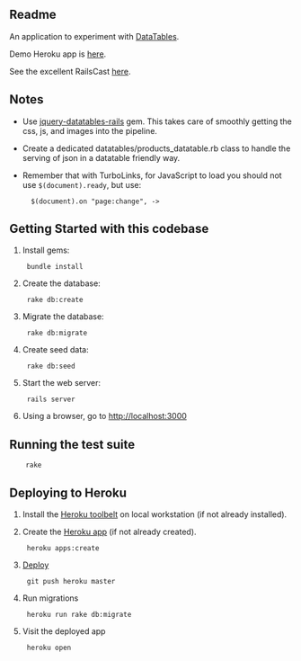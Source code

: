 ## Readme

An application to experiment with [DataTables](http://www.datatables.net/).

Demo Heroku app is [here](http://sandbox-012-data-tables.herokuapp.com/).

See the excellent RailsCast [here](http://railscasts.com/episodes/340-datatables).

## Notes

* Use [jquery-datatables-rails](https://github.com/rweng/jquery-datatables-rails) gem. This takes care of smoothly getting the css, js, and images into the pipeline.

* Create a dedicated datatables/products_datatable.rb class to handle the serving of json in a datatable friendly way.

* Remember that with TurboLinks, for JavaScript to load you should not use `$(document).ready`, but use:

        $(document).on "page:change", ->

## Getting Started with this codebase

1. Install gems:

        bundle install

2. Create the database:

        rake db:create

4. Migrate the database:

        rake db:migrate

5. Create seed data:

        rake db:seed

6. Start the web server:

        rails server

7. Using a browser, go to [http://localhost:3000](http://localhost:3000)

## Running the test suite

        rake

## Deploying to Heroku

1. Install the [Heroku toolbelt](https://devcenter.heroku.com/articles/getting-started-with-rails4#local-workstation-setup) on local workstation (if not already installed).

2. Create the [Heroku app](https://devcenter.heroku.com/articles/getting-started-with-rails4#deploy-your-application-to-heroku) (if not already created).

        heroku apps:create

3. [Deploy](https://devcenter.heroku.com/articles/git#deploying-code)

        git push heroku master

4. Run migrations

        heroku run rake db:migrate

5. Visit the deployed app

        heroku open

